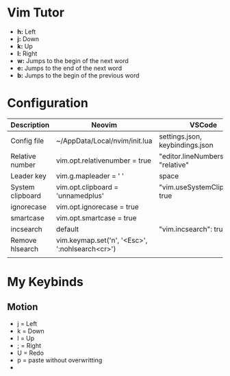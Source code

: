 # Vim Tutor
+ **h:** Left
+ **j:** Down
+ **k:** Up
+ **l:** Right
+ **w:** Jumps to the begin of the next word
+ **e:** Jumps to the end of the next word
+ **b:** Jumps to the begin of the previous word

# Configuration
| Description      | Neovim                                                | VSCode                           | JetBrains                            |
| ---------------- | ----------------------------------------------------- | -------------------------------- | ------------------------------------ |
| Config file      | ~/AppData/Local/nvim/init.lua                         | settings.json, keybindings.json  | ~/.ideavimrc                         |
| Relative number  | vim.opt.relativenumber = true                         | "editor.lineNumbers": "relative" | set relativenumber                   |
| Leader key       | vim.g.mapleader = ' '                                 | space                            | let mapleader = ' '                  |
| System clipboard | vim.opt.clipboard = 'unnamedplus'                     | "vim.useSystemClipboard": true   | set clipboard^=unnamed,unnamedplus   |
| ignorecase       | vim.opt.ignorecase = true<br>                         |                                  | set ignorecase<br>                   |
| smartcase        | vim.opt.smartcase = true                              |                                  | set smartcase                        |
| incsearch        | default                                               | "vim.incsearch": true,           | set incsearch                        |
| Remove hlsearch  | vim.keymap.set('n', '\<Esc>', ':nohlsearch\<cr>')<br> |                                  | nnoremap \<Esc> :nohlsearch\<cr><br> |
|                  |                                                       |                                  |                                      |


# My Keybinds
## Motion
- j = Left
- k = Down
- l = Up
- ; = Right
- U = Redo
- p = paste without overwritting
- 




